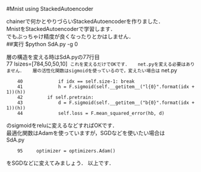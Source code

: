 #Mnist using StackedAutoencoder

chainerで何かとやりづらいStackedAutoencoderを作りました．  
MnistをStackedAutoencoderで学習します．  
でもぶっちゃけ精度が良くなったりとかはしません．  
##実行
    $python SdA.py -g 0

層の構造を変える時はSdA.pyの77行目  
    77     lsizes=[784,50,50,10]`
これを変えるだけでOKです．  
net.pyを変える必要はありません．  
層の活性化関数はsigmoidを使っているので，変えたい場合は`
net.py   
```
    40             if idx == self.size-1: break
    41             h = F.sigmoid(self.__getitem__("l{0}".format(idx + 1))(h))
    42         if self.pretrain:
    43             d = F.sigmoid(self.__getitem__("b{0}".format(idx + 1))(h))
    44             self.loss = F.mean_squared_error(hb, d)
```
のsigmoidをreluに変えるなどすればOKです．  
最適化関数はAdamを使っていますが，SGDなどを使いたい場合は  
SdA.py
```
    95     optimizer = optimizers.Adam()
```
をSGDなどに変えてみましょう．
以上です．

